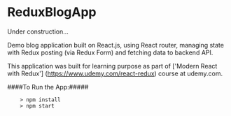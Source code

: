 # ReduxBlogApp

Under construction...

Demo blog application built on React.js, using React router, managing state with Redux posting (via Redux Form) and fetching data to backend API.

This application was built for learning purpose as part of ['Modern React with Redux'] (https://www.udemy.com/react-redux) course at udemy.com.

####To Run the App:#####

```
	> npm install
	> npm start
```
